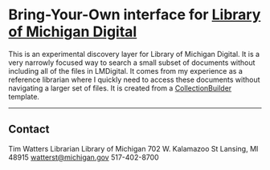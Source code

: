 # Bring-Your-Own interface for [Library of Michigan Digital](https://cdm16110.contentdm.oclc.org/digital/)

This is an experimental discovery layer for Library of Michigan Digital. It is a very narrowly focused way to search a small subset of documents without including all of the files in LMDigital. It comes from my experience as a reference librarian where I quickly need to access these documents without navigating a larger set of files. It is created from a [CollectionBuilder](https://collectionbuilder.github.io/) template.

----------

## Contact

Tim Watters
Librarian
Library of Michigan
702 W. Kalamazoo St
Lansing, MI 48915
watterst@michigan.gov
517-402-8700
